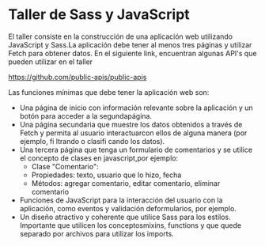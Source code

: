 # Taller de Sass y JavaScript

El taller consiste en la construcción de una aplicación web utilizando JavaScript y Sass.La aplicación debe tener al menos tres páginas y utilizar Fetch para obtener datos.
En el siguiente link, encuentran algunas API's que pueden utilizar en el taller

https://github.com/public-apis/public-apis

Las funciones mínimas que debe tener la aplicación web son:
- Una página de inicio con información relevante sobre la aplicación y un botón para acceder a la segundapágina.
- Una página secundaria que muestre los datos obtenidos a través de Fetch y permita al usuario interactuarcon ellos de alguna manera (por ejemplo, fi ltrando o clasifi cando los datos).
- Una tercera página que tenga un formulario de comentarios y se utilice el concepto de clases en javascript,por ejemplo:
  - Clase "Comentario":
  - Propiedades: texto, usuario que lo hizo, fecha
  - Métodos: agregar comentario, editar comentario, eliminar comentario
- Funciones de JavaScript para la interacción del usuario con la aplicación, como eventos y validación deformularios, por ejemplo.
- Un diseño atractivo y coherente que utilice Sass para los estilos. Importante que utilicen los conceptosmixins, functions y que quede separado por archivos para utilizar los imports.

